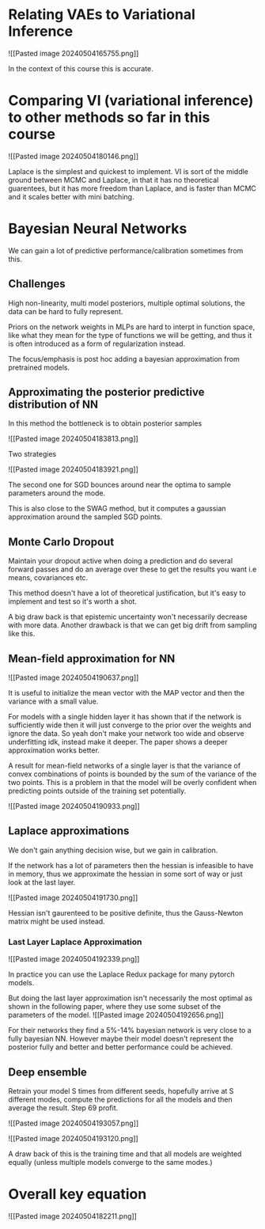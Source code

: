 
# Relating VAEs to Variational Inference

![[Pasted image 20240504165755.png]]

In the context of this course this is accurate.

# Comparing VI (variational inference) to other methods so far in this course

![[Pasted image 20240504180146.png]]

Laplace is the simplest and quickest to implement. 
VI is sort of the middle ground between MCMC and Laplace, in that it has no theoretical guarentees, but it has more freedom than Laplace, and is faster than MCMC and it scales better with mini batching.

# Bayesian Neural Networks

We can gain a lot of predictive performance/calibration sometimes from this.

## Challenges 

High non-linearity, multi model posteriors, multiple optimal solutions, the data can be hard to fully represent.

Priors on the network weights in MLPs are hard to interpt in function space, like what they mean for the type of functions we will be getting, and thus it is often introduced as a form of regularization instead.


The focus/emphasis is post hoc adding a bayesian approximation from pretrained models.

## Approximating the posterior predictive distribution of NN

In this method the bottleneck is to obtain posterior samples

![[Pasted image 20240504183813.png]]

Two strategies

![[Pasted image 20240504183921.png]]

The second one for SGD bounces around near the optima to sample parameters around the mode. 

This is also close to the SWAG method, but it computes a gaussian approximation around the sampled SGD points.

## Monte Carlo Dropout 

Maintain your dropout active when doing a prediction and do several forward passes and do an average over these to get the results you want i.e means, covariances etc.

This method doesn't have a lot of theoretical justification, but it's easy to implement and test so it's worth a shot.

A big draw back is that epistemic uncertainty won't necessarily decrease with more data.
Another drawback is that we can get big drift from sampling like this.

## Mean-field approximation for NN

![[Pasted image 20240504190637.png]]


It is useful to initialize the mean vector with the MAP vector and then the variance with a small value.

For models with a single hidden layer it has shown that if the network is sufficiently wide then it will just converge to the prior over the weights and ignore the data.
So yeah don't make your network too wide and observe underfitting idk, instead make it deeper.
The paper shows a deeper approximation works better.

A result for mean-field networks of a single layer is that the variance of convex combinations of points is bounded by the sum of the variance of the two points.
This is a problem in that the model will be overly confident when predicting points outside of the training set potentially.

![[Pasted image 20240504190933.png]]

## Laplace approximations

We don't gain anything decision wise, but we gain in calibration.

If the network has a lot of parameters then the hessian is infeasible to have in memory, thus we approximate the hessian in some sort of way or just look at the last layer.

![[Pasted image 20240504191730.png]]

Hessian isn't gaurenteed to be positive definite, thus the Gauss-Newton matrix might be used instead.

### Last Layer Laplace Approximation

![[Pasted image 20240504192339.png]]

In practice you can use the Laplace Redux package for many pytorch models.

But doing the last layer approximation isn't necessarily the most optimal as shown in the following paper, where they use some subset of the parameters of the model.
![[Pasted image 20240504192656.png]]

For their networks they find a 5%-14% bayesian network is very close to a fully bayesian NN.
However maybe their model doesn't represent the posterior fully and better and better performance could be achieved.

## Deep ensemble

Retrain your model S times from different seeds, hopefully arrive at S different modes, compute the predictions for all the models and then average the result. Step 69 profit.

![[Pasted image 20240504193057.png]]

![[Pasted image 20240504193120.png]]

A draw back of this is the training time and that all models are weighted equally (unless multiple models converge to the same modes.)



# Overall key equation

![[Pasted image 20240504182211.png]]
